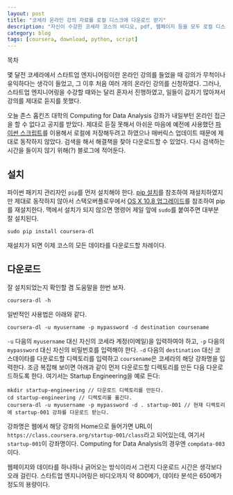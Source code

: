 ```yaml
---
layout: post
title: "코세라 온라인 강의 자료를 로컬 디스크에 다운로드 받기"
description: "자신이 수강한 코세라 코스의 비디오, pdf, 웹페이지 등을 모두 로컬 디스크에 저장하여 수강 종료 후에도 언제든지 재열람할 수 있는 간단한 방법"
category: blog
tags: [coursera, download, python, script]
---
```


<div id="toc"><p class="toc_title">목차</p></div>

몇 달전 코세라에서 스타트업 엔지니어링이란 온라인 강의를 들었을 때 강의가 무척이나 유익하다는 생각이 들었고, 그 이후 처음 여러 개의 온라인 강의를 신청하였다. 그러나, 스타트업 엔지니어링을 수강할 때와는 달리 혼자서 진행하였고, 일들이 갑자기 많아져서 강의를 제대로 듣지를 못했다.

오늘 존스 홉킨즈 대학의 Computing for Data Analysis 강좌가 내일부턴 온라인 접근을 할 수 없다고 공지를 받았다. 제대로 듣질 못해서 아쉬운 마음에 예전에 사용했던 [파이썬 스크립트][1]를 이용해서 로컬에 저장해두려고 하였으나 매버릭스 업데이트 때문에 제대로 동작하지 않았다. 검색을 해서 해결책을 찾아 다운로드할 수 있었다. 다시 검색하는 시간을 들이지 않기 위해(?) 블로그에 적어둔다.

## 설치

파이썬 패키지 관리자인 `pip`를 먼저 설치해야 한다. [pip 설치][2]를 참조하여 재설치하였지만 제대로 동작하지 않아서 스택오버플로우에서 [OS X 10.8 업그레이드][3]를 참조하여 pip를 재설치한다. 맥에서 설치가 되지 않으면 명령어 제일 앞에 `sudo`를 붙여주면 대부분 잘 설치된다.

    sudo pip install coursera-dl

재설치가 되면 이제 코스의 모든 데이타를 다운로드할 차례이다.

## 다운로드

잘 설치되었는지 확인할 겸 도움말을 한번 보자.


    coursera-dl -h


일반적인 사용법은 아래와 같다.


    coursera-dl -u myusername -p mypassword -d destination coursename


`-u` 다음의 `myusername` 대신 자신의 코세라 계정(이메일)을 입력하여야 하고, `-p` 다음의 `mypassword` 대신 자신의 비밀번호를 입력해야 한다. `-d` 다음의 `destination` 대신 코스데이타를 다운로드할 디렉토리를 입력하고 `coursename`은 코세라의 해당 강좌명을 입력한다. 조금 복잡해 보이면 아래과 같이 먼저 다운로드할 디렉토리를 만든 다음 다운로드하도록 한다. 여기서는 Startup Engineering을 예로 든다:


    mkdir startup-engineering // 다운로드 디렉토리를 만든다.
    cd startup-engineering // 디렉토리를 옮긴다.
    coursera-dl -u myusername -p mypassword -d . startup-001 // 현재 디렉토리에 startup-001 강좌를 다운로드 받는다.


강좌명은 웹에서 해당 강좌의 Home으로 들어가면 URL이 `https://class.coursera.org/startup-001/class`라고 되어있는데, 여기서 `startup-001`이 강좌명이다. Computing for Data Analysis의 경우엔 `compdata-003`이다.

웹페이지와 데이타를 하나하나 긁어오는 방식이라서 그런지 다운로드 시간은 생각보다 오래 걸린다. 스타트업 엔지니어링은 비디오까지 약 800메가, 데이타 분석은 650메가 정도의 용량이다.

   [1]: https://github.com/dgorissen/coursera-dl
   [2]: http://www.pip-installer.org/en/latest/installing.html
   [3]: http://stackoverflow.com/questions/11704379/python-pip-broken-after-os-x-10-8-upgrade
  